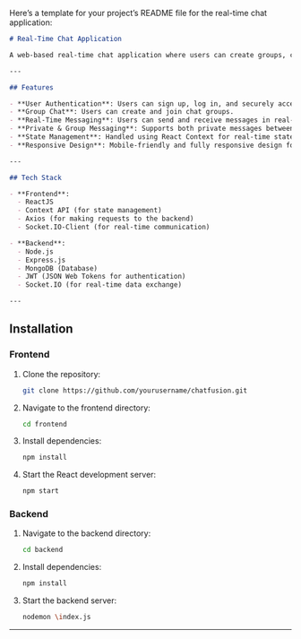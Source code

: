 Here’s a template for your project’s README file for the real-time chat application:

```markdown
# Real-Time Chat Application

A web-based real-time chat application where users can create groups, chat with others, and receive real-time messages.

---

## Features

- **User Authentication**: Users can sign up, log in, and securely access the chat application using JSON Web Tokens (JWT).
- **Group Chat**: Users can create and join chat groups.
- **Real-Time Messaging**: Users can send and receive messages in real-time using **Socket.IO**.
- **Private & Group Messaging**: Supports both private messages between users and group messaging.
- **State Management**: Handled using React Context for real-time state updates.
- **Responsive Design**: Mobile-friendly and fully responsive design for a seamless user experience.

---

## Tech Stack

- **Frontend**:
  - ReactJS
  - Context API (for state management)
  - Axios (for making requests to the backend)
  - Socket.IO-Client (for real-time communication)

- **Backend**:
  - Node.js
  - Express.js
  - MongoDB (Database)
  - JWT (JSON Web Tokens for authentication)
  - Socket.IO (for real-time data exchange)

---


   ```
## Installation

### Frontend

1. Clone the repository:
   ```bash
   git clone https://github.com/yourusername/chatfusion.git
2. Navigate to the frontend directory:
   ```bash
   cd frontend
   ```
3. Install dependencies:
   ```bash
   npm install
   ```
4. Start the React development server:
   ```bash
   npm start
   ```

### Backend

1. Navigate to the backend directory:
   ```bash
   cd backend
   ```
2. Install dependencies:
   ```bash
   npm install
   ```
3. Start the backend server:
   ```bash
   nodemon \index.js
   ```

---
